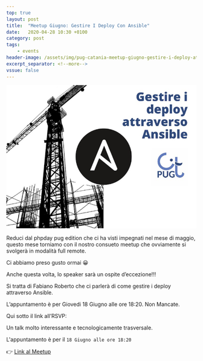 ```yaml
---
top: true
layout: post
title:  "Meetup Giugno: Gestire I Deploy Con Ansible"
date:   2020-04-28 10:30 +0100
category: post
tags:
    - events
header-image: /assets/img/pug-catania-meetup-giugno-gestire-i-deploy-attraverso-ansible.jpg
excerpt_separator: <!--more-->
vssue: false
---
```


![alt text](/assets/img/pug-catania-meetup-giugno-gestire-i-deploy-attraverso-ansible.jpg "Meetup di Giugno 2020 - Scrivere codice framework-agnostico grazie alle PSR")

Reduci dal phpday pug edition che ci ha visti impegnati nel mese di maggio, questo mese torniamo con il nostro consueto meetup che ovviamente si svolgerà in modalità full remote.

Ci abbiamo preso gusto ormai 😀

Anche questa volta, lo speaker sarà un ospite d’eccezione!!!
<!--more-->

Si tratta di Fabiano Roberto che ci parlerà di come gestire i deploy attraverso Ansible.

L’appuntamento è per Giovedi 18 Giugno alle ore 18:20. Non Mancate.

Qui sotto il link all’RSVP:

Un talk molto interessante e tecnologicamente trasversale.

L'appuntamento è per il `18 Giugno alle ore 18:20`

👉 [Link al Meetup](https://www.meetup.com/it-IT/pugCatania-PHP-User-Group-Catania/events/271077366/)
